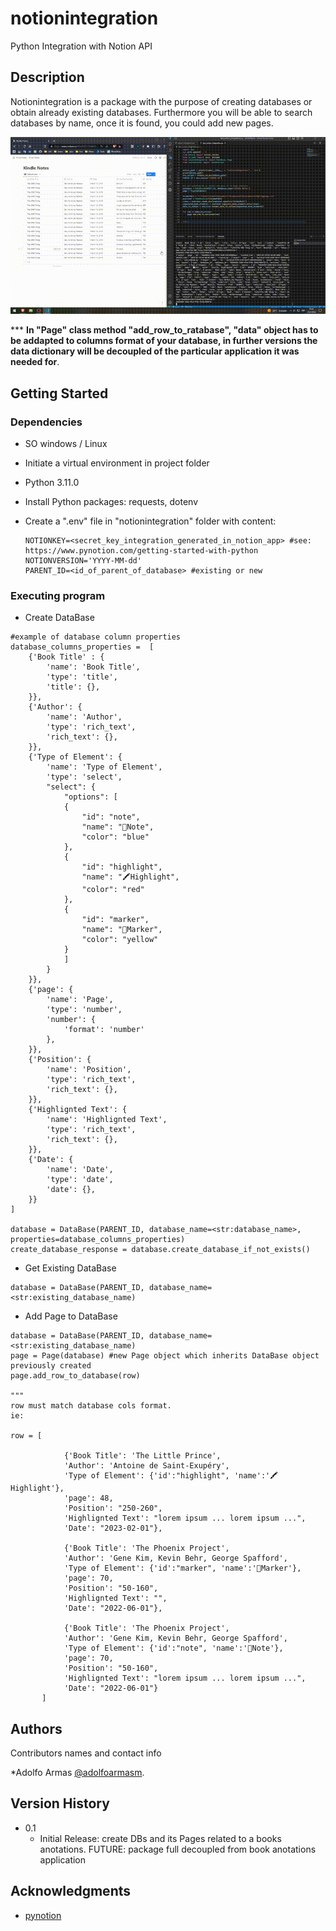 # notionintegration

Python Integration with Notion API

## Description

Notionintegration is a package with the purpose of creating databases or obtain already existing databases.
Furthermore you will be able to search databases by name, once it is found, you could add new pages.

![Automation to load pages in a database](https://github.com/adolfoarmas/notionintegration/blob/main/media/2023-02-25%2011-40-44.gif)

*** **In "Page" class method "add_row_to_ratabase", "data" object has to be addapted to columns format of your database, in further versions the data dictionary will be decoupled of the particular application it was needed for**.

## Getting Started

### Dependencies

* SO windows / Linux
* Initiate a virtual environment in project folder
* Python 3.11.0
* Install Python packages: requests, dotenv
* Create a ".env" file in "notionintegration" folder with content:
  
  ```
  NOTIONKEY=<secret_key_integration_generated_in_notion_app> #see: https://www.pynotion.com/getting-started-with-python
  NOTIONVERSION='YYYY-MM-dd'
  PARENT_ID=<id_of_parent_of_database> #existing or new
  ```
### Executing program

* Create DataBase

```
#example of database column properties
database_columns_properties =  [
    {'Book Title' : {
        'name': 'Book Title',
        'type': 'title',
        'title': {},
    }},
    {'Author': {
        'name': 'Author',
        'type': 'rich_text',
        'rich_text': {},
    }},
    {'Type of Element': {
        'name': 'Type of Element',
        'type': 'select',
        "select": {
            "options": [
            {
                "id": "note",
                "name": "📝Note",
                "color": "blue"
            },
            {
                "id": "highlight",
                "name": "🖍Highlight",
                "color": "red"
            },
            {
                "id": "marker",
                "name": "📑Marker",
                "color": "yellow"
            }
            ]
        }
    }},
    {'page': {
        'name': 'Page',
        'type': 'number',
        'number': {
            'format': 'number'
        },
    }},
    {'Position': {
        'name': 'Position',
        'type': 'rich_text',
        'rich_text': {},
    }},
    {'Highlignted Text': {
        'name': 'Highlignted Text',
        'type': 'rich_text',
        'rich_text': {},
    }},
    {'Date': {
        'name': 'Date',
        'type': 'date',
        'date': {},
    }}
]

database = DataBase(PARENT_ID, database_name=<str:database_name>, properties=database_columns_properties)
create_database_response = database.create_database_if_not_exists()
```

* Get Existing DataBase

```
database = DataBase(PARENT_ID, database_name=<str:existing_database_name)
```

* Add Page to DataBase

```
database = DataBase(PARENT_ID, database_name=<str:existing_database_name)
page = Page(database) #new Page object which inherits DataBase object previously created
page.add_row_to_database(row)

"""
row must match database cols format.
ie:

row = [
            
            {'Book Title': 'The Little Prince',
            'Author': 'Antoine de Saint-Exupéry',
            'Type of Element': {'id':"highlight", 'name':'🖍Highlight'},
            'page': 48,
            'Position': "250-260",
            'Highlignted Text': "lorem ipsum ... lorem ipsum ...",
            'Date': "2023-02-01"},

            {'Book Title': 'The Phoenix Project',
            'Author': 'Gene Kim, Kevin Behr, George Spafford',
            'Type of Element': {'id':"marker", 'name':'📑Marker'},
            'page': 70,
            'Position': "50-160",
            'Highlignted Text': "",
            'Date': "2022-06-01"},
            
            {'Book Title': 'The Phoenix Project',
            'Author': 'Gene Kim, Kevin Behr, George Spafford',
            'Type of Element': {'id':"note", 'name':'📝Note'},
            'page': 70,
            'Position': "50-160",
            'Highlignted Text': "lorem ipsum ... lorem ipsum ...",
            'Date': "2022-06-01"}
       ]
```

## Authors

Contributors names and contact info

*Adolfo Armas [@adolfoarmasm](https://twitter.com/adolfoarmasm).

## Version History

* 0.1
    * Initial Release: create DBs and its Pages related to a books anotations. FUTURE: package full decoupled from book anotations application

## Acknowledgments

* [pynotion](https://www.pynotion.com/getting-started-with-python)

